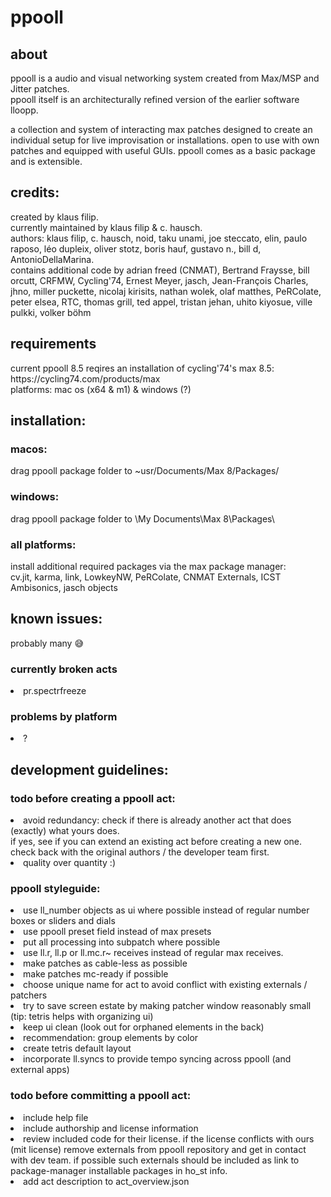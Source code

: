 <h1>ppooll</h1>

<h2>about</h2>
ppooll is a audio and visual networking system created from Max/MSP and Jitter patches.<br/>
ppooll itself is an architecturally refined version of the earlier software lloopp. 

a collection and system of interacting max patches designed to create an individual setup for live improvisation or installations. open to use with own patches and equipped with useful GUIs. ppooll comes as a basic package and is extensible.

<h2>credits:</h2>
created by klaus filip.<br/>
currently maintained by klaus filip & c. hausch.<br/>
authors: klaus filip, c. hausch, noid, taku unami, joe steccato, elin, paulo raposo, léo dupleix, oliver stotz, boris hauf, gustavo n., bill d, AntonioDellaMarina.<br/>
contains additional code by adrian freed (CNMAT), Bertrand Fraysse, bill orcutt, CRFMW, Cycling'74, Ernest Meyer, jasch, Jean-François Charles, jhno, miller puckette, nicolaj kirisits, nathan wolek, olaf matthes, PeRColate, peter elsea, RTC, thomas grill, ted appel, tristan jehan, uhito kiyosue, ville pulkki, volker böhm <br/>

<h2>requirements</h2>
current ppooll 8.5 reqires an installation of cycling'74's max 8.5: https://cycling74.com/products/max<br />
platforms: mac os (x64 & m1) & windows (?)

<h2>installation:</h2>
<h3>macos:</h3>
drag ppooll package folder to ~usr/Documents/Max 8/Packages/
<h3>windows:</h3>
drag ppooll package folder to \My Documents\Max 8\Packages\
<h3>all platforms:</h3>
install additional required packages via the max package manager:<br />
cv.jit, karma, link, LowkeyNW, PeRColate, CNMAT Externals, ICST Ambisonics, jasch objects

<h2>known issues:</h2>
probably many 😅<br />
<h3>currently broken acts</h3>
<li>pr.spectrfreeze</li>
<h3>problems by platform</h3>
<li>?</li>
<h2>development guidelines:</h2>
<h3>todo before creating a ppooll act:</h3> 
<li>avoid redundancy: check if there is already another act that does (exactly) what yours does.</li>
if yes, see if you can extend an existing act before creating a new one. check back with the original authors / the developer team first.</li>
<li>quality over quantity :)</li>

<h3>ppooll styleguide:</h3>
<li>use ll_number objects as ui where possible instead of regular number boxes or sliders and dials</li>
<li>use ppooll preset field instead of max presets</li>
<li>put all processing into subpatch where possible</li>
<li>use ll.r, ll.p or ll.mc.r~ receives instead of regular max receives.</li>
<li>make patches as cable-less as possible</li>
<li>make patches mc-ready if possible</li>
<li>choose unique name for act to avoid conflict with existing externals / patchers</li>
<li>try to save screen estate by making patcher window reasonably small<br />
(tip: tetris helps with organizing ui)</li>
<li>keep ui clean (look out for orphaned elements in the back)</li>
<li>recommendation: group elements by color</li>
<li>create tetris default layout</li>
<li>incorporate ll.syncs to provide tempo syncing across ppooll (and external apps)</li>

<h3>todo before committing a ppooll act:</h3>
<li>include help file</li>
<li>include authorship and license information</li>
<li>review included code for their license. if the license conflicts with ours (mit license) remove externals from ppooll repository and get in contact with dev team. if possible such externals should be included as link to package-manager installable packages in ho_st info. </li>
<li>add act description to act_overview.json</li>

